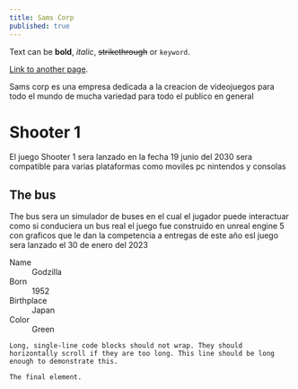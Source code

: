 ```yaml
---
title: Sams Corp
published: true
---
```


Text can be **bold**, _italic_, ~~strikethrough~~ or `keyword`.

[Link to another page](another-page).

Sams corp es una empresa dedicada a la creacion de videojuegos para todo el mundo de mucha variedad para todo el publico en general

# [](#header-1)Shooter 1
El juego Shooter 1 sera lanzado en la fecha 19 junio del 2030 sera compatible para varias plataformas como moviles pc nintendos y consolas


## [](#header-2)The bus

The bus sera un simulador de buses en el cual el jugador puede interactuar como si conduciera un bus real el juego fue construido en unreal engine 5 con graficos que 
le dan la competencia a entregas de este año esl juego sera lanzado el 30 de enero del 2023

<dl>
<dt>Name</dt>
<dd>Godzilla</dd>
<dt>Born</dt>
<dd>1952</dd>
<dt>Birthplace</dt>
<dd>Japan</dd>
<dt>Color</dt>
<dd>Green</dd>
</dl>

```
Long, single-line code blocks should not wrap. They should horizontally scroll if they are too long. This line should be long enough to demonstrate this.
```

```
The final element.
```
